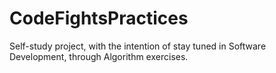 # CodeFightsPractices
Self-study project, with the intention of stay tuned in Software Development, through Algorithm exercises.
